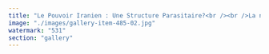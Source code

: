 ```yaml
---
title: "Le Pouvoir Iranien : Une Structure Parasitaire?<br /><br />La notion de vermine, dans son sens biologique, renvoie à un organisme qui prospère aux dépens d’un écosystème, prélevant des ressources sans contribuer à son équilibre. Lorsqu’on applique cette métaphore à une entité politique, on s’interroge sur sa capacité à produire une dynamique de fluidité et de recalibration ou, au contraire, à s’accrocher aux structures existantes pour en extraire force et maintien.<br /><br />Dans le cas du pouvoir iranien, plusieurs éléments suggèrent une forme de parasitisme systémique :<br /><br />- Exploitation des ressources sans redistribution harmonieuse<br />Le pouvoir contrôle une grande partie des richesses nationales, notamment via les revenus pétroliers et industriels, mais les mécanismes de redistribution restent opaques et concentrés dans des cercles restreints.<br /><br />- Répression comme outil de préservation du système<br />La survie du régime repose largement sur une surveillance systématique, l’élimination des opposants et la restriction des libertés civiles. Comme un parasite qui s’accroche à son hôte, le pouvoir semble résister à toute mutation qui menacerait son emprise.<br /><br />- Manipulation idéologique et synchronisation forcée<br />En modelant un discours nationaliste et religieux étroit, le régime force la population à suivre un cadre idéologique rigide, empêchant l’émergence de modèles alternatifs. La fluidité du système est freinée, empêchant tout recalibrage spontané.<br /><br />La véritable question est donc : un système politique peut-il survivre longtemps sous une forme parasitaire, ou finit-il toujours par s’effondrer sous son propre poids?<br /><br />La dynamique actuelle montre une oscillation entre résistance et fragmentation, où l’appareil du pouvoir tente de se solidifier, tandis que la société cherche des issues de synchronisation et de fluidité. L’histoire démontre que lorsque les structures deviennent trop rigides, elles finissent par se briser."
image: "./images/gallery-item-485-02.jpg"
watermark: "531"
section: "gallery"
---
```

